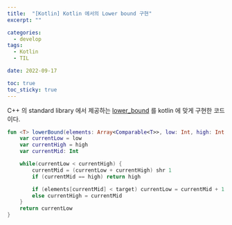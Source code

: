 ```yaml
---
title:  "[Kotlin] Kotlin 에서의 Lower bound 구현"
excerpt: ""

categories:
  - develop
tags:
  - Kotlin
  - TIL

date: 2022-09-17

toc: true
toc_sticky: true
---
```


C++ 의 standard library 에서 제공하는 [lower_bound](https://en.cppreference.com/w/cpp/algorithm/lower_bound) 를 kotlin 에 맞게 구현한 코드이다. 

```kotlin
fun <T> lowerBound(elements: Array<Comparable<T>>, low: Int, high: Int, target: T) : Int {
    var currentLow = low
    var currentHigh = high
    var currentMid: Int

    while(currentLow < currentHigh) {
        currentMid = (currentLow + currentHigh) shr 1
        if (currentMid == high) return high

        if (elements[currentMid] < target) currentLow = currentMid + 1
        else currentHigh = currentMid
    }
    return currentLow
}
```